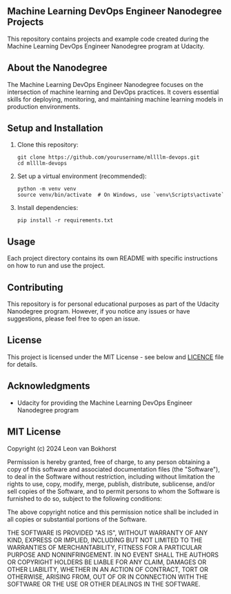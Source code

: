 ## Machine Learning DevOps Engineer Nanodegree Projects

This repository contains projects and example code created during the Machine Learning DevOps Engineer Nanodegree program at Udacity.

## About the Nanodegree

The Machine Learning DevOps Engineer Nanodegree focuses on the intersection of machine learning and DevOps practices. It covers essential skills for deploying, monitoring, and maintaining machine learning models in production environments.

<!-- ## Repository Structure

This repository is organized by projects or modules covered in the Nanodegree program. Each directory corresponds to a specific project or topic.

```
/
├── project1/
├── project2/
├── ...
└── README.md
```

## Projects

(List and briefly describe each project as you complete them. For example:)

1. **Project 1: [Project Name]**
   - Brief description of the project and its objectives
   - Technologies used
   - Key learnings

2. **Project 2: [Project Name]**
   - Brief description of the project and its objectives
   - Technologies used
   - Key learnings

(Add more projects as you progress through the Nanodegree) -->

## Setup and Installation

1. Clone this repository:
   ```
   git clone https://github.com/yourusername/mllllm-devops.git
   cd mllllm-devops
   ```

2. Set up a virtual environment (recommended):
   ```
   python -m venv venv
   source venv/bin/activate  # On Windows, use `venv\Scripts\activate`
   ```

3. Install dependencies:
   ```
   pip install -r requirements.txt
   ```

## Usage

Each project directory contains its own README with specific instructions on how to run and use the project.

## Contributing

This repository is for personal educational purposes as part of the Udacity Nanodegree program. However, if you notice any issues or have suggestions, please feel free to open an issue.

## License

This project is licensed under the MIT License - see below  and [LICENCE](LICENCE) file for details.

## Acknowledgments

- Udacity for providing the Machine Learning DevOps Engineer Nanodegree program

## MIT License

Copyright (c) 2024 Leon van Bokhorst

Permission is hereby granted, free of charge, to any person obtaining a copy
of this software and associated documentation files (the "Software"), to deal
in the Software without restriction, including without limitation the rights
to use, copy, modify, merge, publish, distribute, sublicense, and/or sell
copies of the Software, and to permit persons to whom the Software is
furnished to do so, subject to the following conditions:

The above copyright notice and this permission notice shall be included in all
copies or substantial portions of the Software.

THE SOFTWARE IS PROVIDED "AS IS", WITHOUT WARRANTY OF ANY KIND, EXPRESS OR
IMPLIED, INCLUDING BUT NOT LIMITED TO THE WARRANTIES OF MERCHANTABILITY,
FITNESS FOR A PARTICULAR PURPOSE AND NONINFRINGEMENT. IN NO EVENT SHALL THE
AUTHORS OR COPYRIGHT HOLDERS BE LIABLE FOR ANY CLAIM, DAMAGES OR OTHER
LIABILITY, WHETHER IN AN ACTION OF CONTRACT, TORT OR OTHERWISE, ARISING FROM,
OUT OF OR IN CONNECTION WITH THE SOFTWARE OR THE USE OR OTHER DEALINGS IN THE
SOFTWARE.
